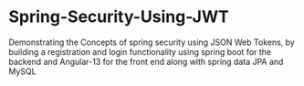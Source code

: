 # Spring-Security-Using-JWT
Demonstrating the Concepts of spring security using JSON Web Tokens, by building a registration and login functionality using spring boot for the backend and Angular-13 for the front end along with spring data JPA and MySQL 
